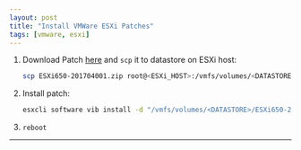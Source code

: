 ```yaml
---
layout: post
title: "Install VMWare ESXi Patches"
tags: [vmware, esxi]
---
```

  
1. Download Patch [here](https://my.vmware.com/group/vmware/patch) and `scp` it to datastore on ESXi host:
   ```bash
   scp ESXi650-201704001.zip root@<ESXi_HOST>:/vmfs/volumes/<DATASTORE>/
   ``` 
2. Install patch:
   ```bash
   esxcli software vib install -d "/vmfs/volumes/<DATASTORE>/ESXi650-201704001.zip"
   ```
3. `reboot`
  
---
